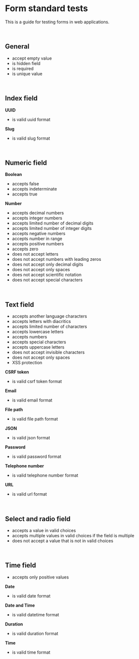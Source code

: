 # Form standard tests

This is a guide for testing forms in web applications.

<br />

## General

- accept empty value
- is hidden field
- is required
- is unique value

<br />

## Index field

**UUID**
- is valid uuid format

**Slug**
- is valid slug format

<br />

## Numeric field

**Boolean**
- accepts false
- accepts indeterminate
- accepts true

**Number**
- accepts decimal numbers
- accepts integer numbers
- accepts limited number of decimal digits
- accepts limited number of integer digits
- accepts negative numbers
- accepts number in range
- accepts positive numbers
- accepts zero
- does not accept letters
- does not accept numbers with leading zeros
- does not accept only decimal digits
- does not accept only spaces
- does not accept scientific notation
- does not accept special characters

<br />

## Text field
- accepts another language characters
- accepts letters with diacritics
- accepts limited number of characters
- accepts lowercase letters
- accepts numbers
- accepts special characters
- accepts uppercase letters
- does not accept invisible characters
- does not accept only spaces
- XSS protection

**CSRF token**
- is valid csrf token format

**Email**
- is valid email format

**File path**
- is valid file path format

**JSON**
- is valid json format

**Password**
- is valid password format

**Telephone number**
- is valid telephone number format

**URL**
- is valid url format

<br />

## Select and radio field
- accepts a value in valid choices
- accepts multiple values in valid choices if the field is multiple
- does not accept a value that is not in valid choices

<br />

## Time field
- accepts only positive values

**Date**
- is valid date format

**Date and Time**
- is valid datetime format

**Duration**
- is valid duration format

**Time**
- is valid time format

<br />

## File field
- accepts any file name
- accepts files with valid file size
- accepts files with valid file type
- accepts images with valid dimensions
- XSS protection